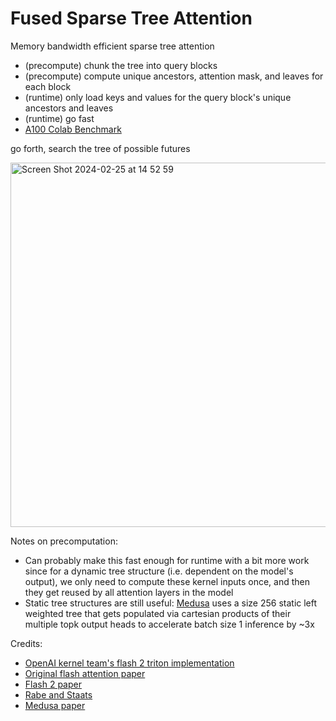 # Fused Sparse Tree Attention

Memory bandwidth efficient sparse tree attention

- (precompute) chunk the tree into query blocks
- (precompute) compute unique ancestors, attention mask, and leaves for each block
- (runtime) only load keys and values for the query block's unique ancestors and leaves
- (runtime) go fast
- [A100 Colab Benchmark](https://colab.research.google.com/drive/12MvLU5TUMAARQAUVYN2VL0u24A8MwsFI?usp=sharing)

go forth, search the tree of possible futures

<img width="583" alt="Screen Shot 2024-02-25 at 14 52 59" src="https://github.com/austinsilveria/fstattention/assets/26588632/f793cd9b-4bf2-48ea-93e3-c0819422a1a4">

Notes on precomputation:
  - Can probably make this fast enough for runtime with a bit more work since for a dynamic tree structure (i.e. dependent on the model's output), we only need to compute these kernel inputs once, and then they get reused by all attention layers in the model
  - Static tree structures are still useful: [Medusa](https://arxiv.org/pdf/2401.10774.pdf) uses a size 256 static left weighted tree that gets populated via cartesian products of their multiple topk output heads to accelerate batch size 1 inference by ~3x

Credits:
- [OpenAI kernel team's flash 2 triton implementation](https://triton-lang.org/main/getting-started/tutorials/06-fused-attention.html)
- [Original flash attention paper](https://arxiv.org/abs/2205.14135)
- [Flash 2 paper](https://tridao.me/publications/flash2/flash2.pdf)
- [Rabe and Staats](https://arxiv.org/pdf/2112.05682v2.pdf)
- [Medusa paper](https://arxiv.org/pdf/2401.10774.pdf)
